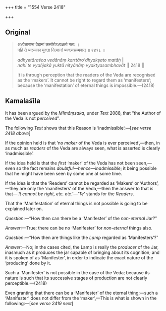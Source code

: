 +++
title = "1554 Verse 2418"

+++
## Original 
>
> अध्येतारश्च वेदानां कर्त्तारोऽध्यक्षतो मताः ।  
> नहि ते व्यञ्जका युक्ता नित्यानां व्यक्त्यसम्भवात् ॥ २४१८ ॥ 
>
> *adhyetāraśca vedānāṃ karttāro'dhyakṣato matāḥ* \|  
> *nahi te vyañjakā yuktā nityānāṃ vyaktyasambhavāt* \|\| 2418 \|\| 
>
> It is through perception that the readers of the Veda are recognised as the ‘makers’. It cannot be right to regard them as ‘manifesters’; because the ‘manifestation’ of eternal things is impossible.—(2418)



## Kamalaśīla

It has been argued by the *Mīmāṃsaka*, under *Text* 2088, that “the Author of the Veda is not *perceived*”.

The following *Text* shows that this Reason is ‘inadmissible’:—[*see verse 2418 above*]

If the opinion held is that ‘no *maker* of the Veda is ever perceived’,—then, in as much as *readers* of the Veda are always seen, what is asserted is clearly ‘inadmissible’.

If the idea held is that the *first* ‘maker’ of the Veda has not been seen,—even so the fact remains *doubtful—hence*—*inadmissible*; it being possible that he might have been seen by some one at some time.

If the idea is that the ‘Readers’ cannot be regarded as ‘Makers’ or ‘Authors’,—they are only the ‘manifesters’ of the Veda,—then the answer to that is that—‘*It cannot be right, etc. etc*.’—‘*Te*’ stands for the *Readers*.

That the ‘Manifestation’ of eternal things is not possible is going to be explained later on.

*Question*:—“How then can there be a ‘Manifester’ of the *non-eternal* Jar?”

*Answer*:—True; there can be no ‘Manifester’ for *non-eternal* things also.

*Question*:—“How then are things like the *Lamp* regarded as ‘Manifesters’?”

*Answer*:—No; in the cases cited, the Lamp is really the *producer* of the Jar, inasmuch as it produces the jar capable of bringing about its cognition; and it is spoken of as ‘Manifester’, in order to indicate the exact nature of the ‘producing’ done by it.

Such a ‘Manifester’ is not possible in the case of the Veda; because its nature is such that its successive stages of production are not clearly perceptible.—(2418)

Even granting that there can be a ‘Manifester’ of the eternal thing;—such a ‘Manifester’ does not differ from the ‘maker’,—This is what is shown in the following:—[*see verse 2419 next*]



